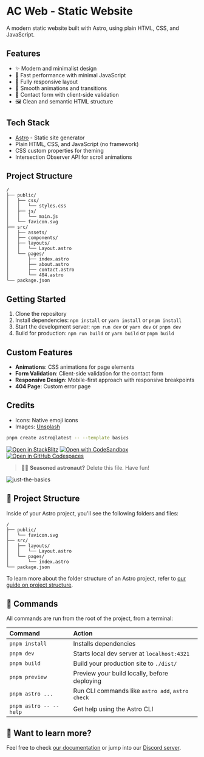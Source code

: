 # AC Web - Static Website

A modern static website built with Astro, using plain HTML, CSS, and JavaScript.

## Features

- ✨ Modern and minimalist design
- 🚀 Fast performance with minimal JavaScript
- 📱 Fully responsive layout
- 🎨 Smooth animations and transitions
- 📝 Contact form with client-side validation
- 🖼️ Clean and semantic HTML structure

## Tech Stack

- [Astro](https://astro.build/) - Static site generator
- Plain HTML, CSS, and JavaScript (no framework)
- CSS custom properties for theming
- Intersection Observer API for scroll animations

## Project Structure

```
/
├── public/
│   ├── css/
│   │   └── styles.css
│   ├── js/
│   │   └── main.js
│   └── favicon.svg
├── src/
│   ├── assets/
│   ├── components/
│   ├── layouts/
│   │   └── Layout.astro
│   └── pages/
│       ├── index.astro
│       ├── about.astro
│       ├── contact.astro
│       └── 404.astro
└── package.json
```

## Getting Started

1. Clone the repository
2. Install dependencies: `npm install` or `yarn install` or `pnpm install`
3. Start the development server: `npm run dev` or `yarn dev` or `pnpm dev`
4. Build for production: `npm run build` or `yarn build` or `pnpm build`

## Custom Features

- **Animations**: CSS animations for page elements
- **Form Validation**: Client-side validation for the contact form
- **Responsive Design**: Mobile-first approach with responsive breakpoints
- **404 Page**: Custom error page

## Credits

- Icons: Native emoji icons
- Images: [Unsplash](https://unsplash.com/)

```sh
pnpm create astro@latest -- --template basics
```

[![Open in StackBlitz](https://developer.stackblitz.com/img/open_in_stackblitz.svg)](https://stackblitz.com/github/withastro/astro/tree/latest/examples/basics)
[![Open with CodeSandbox](https://assets.codesandbox.io/github/button-edit-lime.svg)](https://codesandbox.io/p/sandbox/github/withastro/astro/tree/latest/examples/basics)
[![Open in GitHub Codespaces](https://github.com/codespaces/badge.svg)](https://codespaces.new/withastro/astro?devcontainer_path=.devcontainer/basics/devcontainer.json)

> 🧑‍🚀 **Seasoned astronaut?** Delete this file. Have fun!

![just-the-basics](https://github.com/withastro/astro/assets/2244813/a0a5533c-a856-4198-8470-2d67b1d7c554)

## 🚀 Project Structure

Inside of your Astro project, you'll see the following folders and files:

```text
/
├── public/
│   └── favicon.svg
├── src/
│   ├── layouts/
│   │   └── Layout.astro
│   └── pages/
│       └── index.astro
└── package.json
```

To learn more about the folder structure of an Astro project, refer to [our guide on project structure](https://docs.astro.build/en/basics/project-structure/).

## 🧞 Commands

All commands are run from the root of the project, from a terminal:

| Command                   | Action                                           |
| :------------------------ | :----------------------------------------------- |
| `pnpm install`             | Installs dependencies                            |
| `pnpm dev`             | Starts local dev server at `localhost:4321`      |
| `pnpm build`           | Build your production site to `./dist/`          |
| `pnpm preview`         | Preview your build locally, before deploying     |
| `pnpm astro ...`       | Run CLI commands like `astro add`, `astro check` |
| `pnpm astro -- --help` | Get help using the Astro CLI                     |

## 👀 Want to learn more?

Feel free to check [our documentation](https://docs.astro.build) or jump into our [Discord server](https://astro.build/chat).
